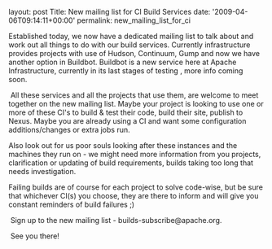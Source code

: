 
layout: post
Title: New mailing list for CI Build Services
date: '2009-04-06T09:14:11+00:00'
permalink: new_mailing_list_for_ci

<p>Established today, we now have a dedicated mailing list to talk about and work out all things to do with our build services. Currently infrastructure provides projects with use of Hudson, Continuum, Gump and now we have another option in Buildbot. Buildbot is a new service here at Apache Infrastructure, currently in its last stages of testing , more info coming soon.&nbsp;</p><p>&nbsp;All these services and all the projects that use them, are welcome to meet together on the new mailing list. Maybe your project is looking to use one or more of these CI's to build &amp; test their code, build their site, publish to Nexus. Maybe you are already using a CI and want some configuration additions/changes or extra jobs run.</p><p>Also look out for us poor souls looking after these instances and the machines they run on - we might need more information from you projects, clarification or updating of build requirements, builds taking too long that needs investigation.</p><p>Failing builds are of course for each project to solve code-wise, but be sure that whichever CI(s) you choose, they are there to inform and will give you constant reminders of build failures ;)</p><p>&nbsp;Sign up to the new mailing list - builds-subscribe@apache.org.</p><p>&nbsp;See you there!&nbsp;</p><p>&nbsp;&nbsp;</p>
